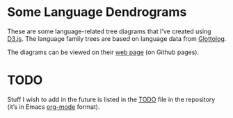 # Some Language Dendrograms

These are some language-related tree diagrams that I’ve created using [D3.js].
The language family trees are based on language data from [Glottolog].

The diagrams can be viewed on their [web page] (on Github pages).


# TODO

Stuff I wish to add in the future is listed in the [TODO] file in the
repository (it’s in Emacs [org-mode] format).


[D3.js]: https://d3js.org/
[Glottolog]: https://glottolog.org/
[TODO]: TODO.org
[org-mode]: https://orgmode.org/
[web page]: //zrajm.github.io/langtree/

<!--[eof]-->
